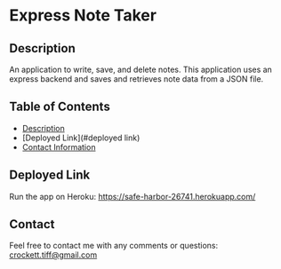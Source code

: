 # Express Note Taker

## Description

An application to write, save, and delete notes. This application uses an express backend and saves and retrieves note data from a JSON file.

## Table of Contents
* [Description](#description)
* [Deployed Link](#deployed link)
* [Contact Information](#contact)

## Deployed Link

Run the app on Heroku:  https://safe-harbor-26741.herokuapp.com/

## Contact 
Feel free to contact me with any comments or questions:
crockett.tiff@gmail.com

